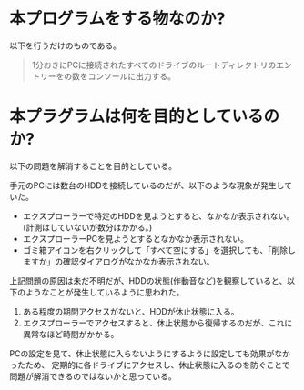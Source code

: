 # 本プログラムをする物なのか?

以下を行うだけのものである。

> 1分おきにPCに接続されたすべてのドライブのルートディレクトリのエントリーをの数をコンソールに出力する。

# 本プラグラムは何を目的としているのか?

以下の問題を解消することを目的としている。

手元のPCには数台のHDDを接続しているのだが、以下のような現象が発生していた。
* エクスプローラーで特定のHDDを見ようとすると、なかなか表示されない。(計測はしていないが数分はかかる。)
* エクスプローラーPCを見ようとするとなかなか表示されない。
* ゴミ箱アイコンを右クリックして「すべて空にする」を選択しても、「削除しますか」の確認ダイアログがなかなか表示されない。

上記問題の原因は未だ不明だが、HDDの状態(作動音など)を観察していると、以下のようなことが発生しているように思われた。

1. ある程度の期間アクセスがないと、HDDが休止状態に入る。
2. エクスプローラーでアクセスすると、休止状態から復帰するのだが、これに異常なほど時間がかかる。

PCの設定を見て、休止状態に入らないようにするように設定しても効果がなかったため、
定期的に各ドライブにアクセスし、休止状態に入るのを防ぐことで問題が解消できるのではないかと思っている。
